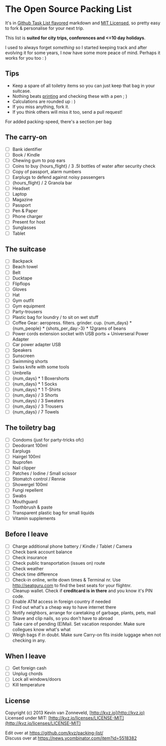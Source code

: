# The Open Source Packing List

It's in 
[Github Task List flavored](https://github.com/blog/1375-task-lists-in-gfm-issues-pulls-comments)
markdown and 
[MIT Licensed](http://kvz.io/licenses/LICENSE-MIT), 
so pretty easy to fork & personalise for your next trip.

This list is **suited for city trips, conferences and <=10 day holidays**.

I used to always forget *something* so I started keeping track and after evolving it for some years, I now have some more peace of mind. Perhaps it works for you too : )

## Tips

- Keep a spare of all toiletry items so you can just keep that bag in your suitcase.
- Nothing beats [printing](https://raw.github.com/kvz/packing-list/master/README.md) 
and checking these with a pen ; )
- Calculations are rounded up : )
- If you miss anything, fork it.  
- If you think others will miss it too, send a pull request!

For added packing-speed, there's a section per bag

## The carry-on

- [ ] Bank identifier
- [ ] Book / Kindle
- [ ] Chewing gum to pop ears
- [ ] Coins to buy {hours_flight} / 3 .5l bottles of water after security check
- [ ] Copy of passport, alarm numbers
- [ ] Earplugs to defend against noisy passengers
- [ ] {hours_flight} / 2 Granola bar
- [ ] Headset
- [ ] Laptop
- [ ] Magazine
- [ ] Passport
- [ ] Pen & Paper
- [ ] Phone charger
- [ ] Present for host
- [ ] Sunglasses
- [ ] Tablet

## The suitcase

- [ ] Backpack
- [ ] Beach towel
- [ ] Belt
- [ ] Ducktape
- [ ] Flipflops
- [ ] Gloves
- [ ] Hat
- [ ] Gym outfit
- [ ] Gym equipment
- [ ] Party-trousers
- [ ] Plastic bag for loundry / to sit on wet stuff
- [ ] Coffee Gear: aeropress. filters. grinder. cup. {num_days} * {num_people} * {shots_per_day:-3} * 12grams of beans
- [ ] Power cords extension socket with USB ports + Universeral Power Adapter
- [ ] Car power adapter USB
- [ ] Speakers
- [ ] Sunscreen
- [ ] Swimming shorts
- [ ] Swiss knife with some tools
- [ ] Umbrella
- [ ] {num_days} * 1 Boxershorts
- [ ] {num_days} * 1 Socks
- [ ] {num_days} * 1 T-Shirts
- [ ] {num_days} / 3 Shorts
- [ ] {num_days} / 3 Sweaters
- [ ] {num_days} / 3 Trousers
- [ ] {num_days} / 7 Towels

## The toiletry bag

- [ ] Condoms (just for party-tricks ofc)
- [ ] Deodorant 100ml
- [ ] Earplugs
- [ ] Hairgel 100ml
- [ ] Ibuprofen
- [ ] Nail clipper
- [ ] Patches / Iodine / Small scissor
- [ ] Stomatch control / Rennie
- [ ] Showergel 100ml
- [ ] Fungi repellent
- [ ] Swabs
- [ ] Mouthguard
- [ ] Toothbrush & paste
- [ ] Transparent plastic bag for small liquids
- [ ] Vitamin supplements

## Before I leave

- [ ] Charge additional phone battery / Kindle / Tablet / Camera
- [ ] Check bank account balance
- [ ] Check insurance
- [ ] Check public transportation (issues on) route
- [ ] Check weather
- [ ] Check time difference
- [ ] Check-in online, write down times & Terminal nr. Use http://seatguru.com to find the best seats for your flightnr.
- [ ] Cleanup wallet. Check if **creditcard is in there** and you know it's PIN code.
- [ ] Enable ATM access in foreign country if needed
- [ ] Find out what's a cheap way to have internet there
- [ ] Notify neighbors, arrange for caretaking of garbage, plants, pets, mail
- [ ] Shave and clip nails, so you don't have to abroad
- [ ] Take care of pending (E)Mail. Set vacation responder. Make sure collegues know what's what
- [ ] Weigh bags if in doubt. Make sure Carry-on fits inside luggage when not checking in any.

## When I leave

- [ ] Get foreign cash
- [ ] Unplug chords
- [ ] Lock all windows/doors
- [ ] Kill temperature

## License

Copyright (c) 2013 Kevin van Zonneveld, [http://kvz.io](http://kvz.io)  
Licensed under MIT: [http://kvz.io/licenses/LICENSE-MIT](http://kvz.io/licenses/LICENSE-MIT)

Edit over at https://github.com/kvz/packing-list/  
Discuss over at https://news.ycombinator.com/item?id=5518382
